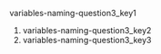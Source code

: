 variables-naming-question3_key1
1. variables-naming-question3_key2
2. variables-naming-question3_key3
